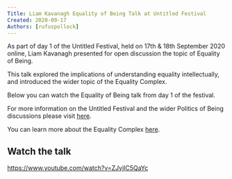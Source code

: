 ```yaml
---
Title: Liam Kavanagh Equality of Being Talk at Untitled Festival
Created: 2020-09-17
Authors: [rufuspollock]
---
```


As part of day 1 of the Untitled Festival, held on 17th & 18th September 2020 online, Liam Kavanagh presented for open discussion the topic of Equality of Being.

This talk explored the implications of understanding equality intellectually, and introduced the wider topic of the Equality Complex.

Below you can watch the Equality of Being talk from day 1 of the festival.

For more information on the Untitled Festival and the wider Politics of Being discussions please visit [here](https://lifeitself.org/blog/2020/09/17/politics-of-being-talk-untitled-festival).

You can learn more about the Equality Complex [here](https://lifeitself.org/blog/2019/12/01/blind-spot-3-the-equality-complex).

## Watch the talk

https://www.youtube.com/watch?v=ZJvjlC5QaYc

